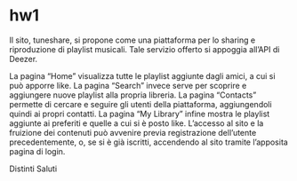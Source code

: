 # hw1

Il sito, tuneshare, si propone come una piattaforma per lo sharing e riproduzione di playlist musicali. Tale servizio offerto si appoggia all’API di Deezer.

La pagina “Home” visualizza tutte le playlist aggiunte dagli amici, a cui si può apporre like.
La pagina “Search” invece serve per scoprire e aggiungere nuove playlist alla propria libreria.
La pagina “Contacts” permette di cercare e seguire gli utenti della piattaforma, aggiungendoli quindi ai propri contatti.
La pagina “My Library” infine mostra le playlist aggiunte ai preferiti e quelle a cui si è posto like.
L’accesso al sito e la fruizione dei contenuti può avvenire previa registrazione dell’utente precedentemente, o, se si è già iscritti, accendendo al sito tramite l’apposita pagina di login.

Distinti Saluti
